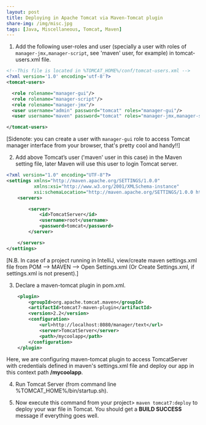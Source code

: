 ```yaml
---
layout: post
title: Deploying in Apache Tomcat via Maven-Tomcat plugin
share-img: /img/misc.jpg
tags: [Java, Miscellaneous, Tomcat, Maven]
---
```

1. Add the following user-roles and user (specially a user with roles of ```manager-jmx,manager-script```, see 'maven' user, for example) in tomcat-users.xml file.
```xml
<!--This file is located in %TOMCAT_HOME%/conf/tomcat-users.xml -->
<?xml version='1.0' encoding='utf-8'?>
<tomcat-users>

  <role rolename="manager-gui"/>
  <role rolename="manager-script"/>
  <role rolename="manager-jmx"/>
  <user username="admin" password="tomcat" roles="manager-gui"/>
  <user username="maven" password="tomcat" roles="manager-jmx,manager-script"/>

</tomcat-users>
```
[Sidenote: you can create a user with ```manager-gui``` role to access Tomcat manager interface from your browser, that's pretty cool and handy!!]

2. Add above Tomcat’s user ('maven' user in this case) in the Maven setting file, later Maven will use this user to login Tomcat server.
```xml
<?xml version="1.0" encoding="UTF-8"?>
<settings xmlns="http://maven.apache.org/SETTINGS/1.0.0"
          xmlns:xsi="http://www.w3.org/2001/XMLSchema-instance"
          xsi:schemaLocation="http://maven.apache.org/SETTINGS/1.0.0 http://maven.apache.org/xsd/settings-1.0.0.xsd">
    <servers>

        <server>
            <id>TomcatServer</id>
            <username>root</username>
            <password>tomcat</password>
        </server>

    </servers>
</settings>
```
[N.B. In case of a project running in IntelliJ, view/create maven settings.xml file from POM --> MAVEN --> Open Settings.xml (Or Create Settings.xml, if settings.xml is not present).]

3. Declare a maven-tomcat plugin in pom.xml.

```xml
	<plugin>
		<groupId>org.apache.tomcat.maven</groupId>
		<artifactId>tomcat7-maven-plugin</artifactId>
		<version>2.2</version>
		<configuration>
			<url>http://localhost:8080/manager/text</url>
			<server>TomcatServer</server>
			<path>/mycoolapp</path>
		</configuration>
	</plugin>
```
Here, we are configuring maven-tomcat plugin to access TomcatServer with credentials defined in maven's settings.xml file and deploy our app in this context path **/mycoolapp**.

4. Run Tomcat Server (from command line %TOMCAT_HOME%/bin/startup.sh).

5. Now execute this command from your project> ```maven tomcat7:deploy``` to deploy your war file in Tomcat. You should get a **BUILD SUCCESS** message if everything goes well.
